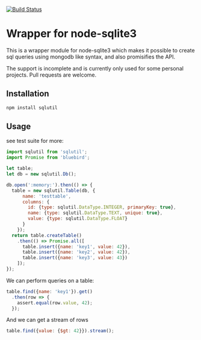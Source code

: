 [![Build Status](https://travis-ci.org/erikman/sqlutil.svg?branch=master)](https://travis-ci.org/erikman/sqlutil)

# Wrapper for node-sqlite3

This is a wrapper module for node-sqlite3 which makes it possible to create sql queries using
mongodb like syntax, and also promisifies the API.

The support is incomplete and is currently only used for some personal projects. Pull requests are
welcome.

## Installation

```bash
npm install sqlutil
```

## Usage

see test suite for more:

```javascript
import sqlutil from 'sqlutil';
import Promise from 'bluebird';

let table;
let db = new sqlutil.Db();

db.open(':memory:').then(() => {
  table = new sqlutil.Table(db, {
      name: 'testtable',
      columns: {
        id: {type: sqlutil.DataType.INTEGER, primaryKey: true},
        name: {type: sqlutil.DataType.TEXT, unique: true},
        value: {type: sqlutil.DataType.FLOAT}
      }
    });
  return table.createTable()
    .then(() => Promise.all([
      table.insert({name: 'key1', value: 42}),
      table.insert({name: 'key2', value: 42}),
      table.insert({name: 'key3', value: 43})
    ]);
});
```

We can perform queries on a table:
```javascript
table.find({name: 'key1'}).get()
  .then(row => {
    assert.equal(row.value, 42);
  });
```

And we can get a stream of rows
```javascript
table.find({value: {$gt: 42}}).stream();
```
